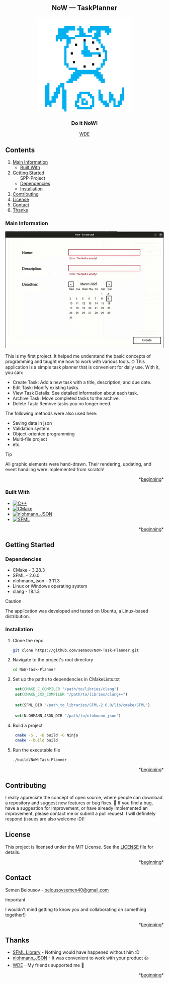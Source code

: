 <a name="beginning"></a>

<!-- beginning -->
<br />
<div align="center">
  <h2>NoW — TaskPlanner</h2>
  <a href="https://github.com/semao0/NoW-Task-Planner">
    <img src="assets/logo/logo.png" alt="Logo" width="300" height="300">
  </a>
  <h3>Do it NoW!</h3>
  <a href="t.me/wdegrp">WDE</a>

</div>

<!-- contents -->
## Contents
  <ol>
    <li>
      <a href="#main-information">Main Information</a>
      <ul>
        <li><a href="#built-with">Built With</a></li>
      </ul>
    </li>
    <li>
      <a href="#getting-started">Getting Started</a>
      <ul>SPP-Project
        <li><a href="#dependencies">Dependencies</a></li>
        <li><a href="#installation">Installation</a></li>
      </ul>
    </li>
    <li><a href="#contributing">Contributing</a></li>
    <li><a href="#license">License</a></li>
    <li><a href="#contact">Contact</a></li>
    <li><a href="#thanks">Thanks</a></li>
  </ol>


<!-- main info -->
### Main Information

<a href="https://github.com/semao0/NoW-Task-Planner">
  <img src="assets/video/demonstration.gif" alt="Demonstration" width="600px">
</a>

This is my first project. It helped me understand the basic concepts of programming and taught me how to work with various tools. :alarm_clock:
This application is a simple task planner that is convenient for daily use. With it, you can:

+ Create Task: Add a new task with a title, description, and due date.
+ Edit Task: Modify existing tasks.
+ View Task Details: See detailed information about each task.
+ Archive Task: Move completed tasks to the archive.
+ Delete Task: Remove tasks you no longer need.

The following methods were also used here:
+ Saving data in json
+ Validation system
+ Object-oriented programming
+ Multi-file project
+ etc.

> [!TIP]
> All graphic elements were hand-drawn. Their rendering, updating, and event handling were implemented from scratch!

<p align="right">*<a href="#beginning">beginning</a>*</p>

### Built With

+ [![C++][cpp]][cpp-url]
+ [![CMake][cmake]][cmake-url]
+ [![nlohmann_JSON][nlohmann_json]][nlohmann_json-url]
+ [![SFML][sfml]][sfml-url]

<p align="right">*<a href="#beginning">beginning</a>*</p>

<!-- Dependencies and Installation -->
## Getting Started

### Dependencies

+ CMake - 3.28.3
+ SFML - 2.6.0
+ nlohmann_json - 3.11.3
+ Linux or Windows operating system
+ clang - 18.1.3
> [!CAUTION]
> The application was developed and tested on Ubuntu, a Linux-based distribution.

### Installation

1. Clone the repo
   ```sh
   git clone https://github.com/semao0/NoW-Task-Planner.git
   ```
2. Navigate to the project's root directory
   ```sh
   cd NoW-Task-Planner
   ```
3. Set up the paths to dependencies in CMakeLists.txt
   ```cmake
    set(CMAKE_C_COMPILER "/path/to/libries/clang")
    set(CMAKE_CXX_COMPILER "/path/to/libries/clang++")

    set(SFML_DIR "/path_to_libraries/SFML-2.6.0/lib/cmake/SFML")

    set(NLOHMANN_JSON_DIR "/path/to/nlohmann_json")
   ```
4. Build a project
   ```sh
    cmake -S . -B build -G Ninja
    cmake --build build
   ```
5. Run the executable file
   ```sh
   ./build/NoW-Task-Planner
   ```

<p align="right">*<a href="#readme-top">beginning</a>*</p>

<!-- constributing -->
## Contributing
I really appreciate the concept of open source, where people can download a repository and suggest new features or bug fixes. :thinking:
If you find a bug, have a suggestion for improvement, or have already implemented an improvement, please contact me or submit a pull request. I will definitely respond (issues are also welcome :D)!

<!-- license -->
## License
This project is licensed under the MIT License. See the [LICENSE](./LICENSE) file for details.
<p align="right">*<a href="#readme-top">beginning</a>*</p>

<!-- contact -->
## Contact

Semen Belousov - belousovsemen40@gmail.com
> [!IMPORTANT]
> I wouldn't mind getting to know you and collaborating on something together!)
<p align="right">*<a href="#readme-top">beginning</a>*</p>

<!-- thanks -->
## Thanks

+ [SFML Library](https://www.sfml-dev.org/) - Nothing would have happened without him :D
+ [nlohmann_JSON](https://github.com/nlohmann/json) - It was convenient to work with your product :+1:
+ [WDE](t.me/wdegrp) - My friends supported me :raising_hand:
  
<p align="right">*<a href="#readme-top">beginning</a>*</p>


<!-- links & images -->
[cpp]: https://img.shields.io/badge/c++-%2300599C.svg?style=for-the-badge&logo=cplusplus&logoColor=white
[cmake]: https://img.shields.io/badge/CMake-%23008FBA.svg?style=for-the-badge&logo=cmake&logoColor=white
[nlohmann_json]: https://img.shields.io/badge/nlohmann_json-%23000000.svg?style=for-the-badge&logo=json&logoColor=white
[sfml]: https://img.shields.io/badge/SFML-%238CC445.svg?style=for-the-badge&logo=sfml&logoColor=white
[cpp-url]: https://cplusplus.com/
[cmake-url]: https://cmake.org/
[nlohmann_json-url]: https://github.com/nlohmann/json
[sfml-url]: https://www.sfml-dev.org/